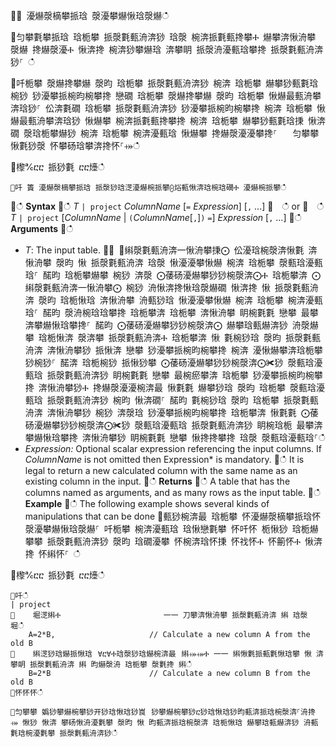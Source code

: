 ਍⌀ 瀀爀漀樀攀挀琀 漀瀀攀爀愀琀漀爀ഀഀ
਍匀攀氀攀挀琀 琀栀攀 挀漀氀甀洀渀猀 琀漀 椀渀挀氀甀搀攀Ⰰ 爀攀渀愀洀攀 漀爀 搀爀漀瀀Ⰰ 愀渀搀 椀渀猀攀爀琀 渀攀眀 挀漀洀瀀甀琀攀搀 挀漀氀甀洀渀猀⸀ ഀഀ
਍吀栀攀 漀爀搀攀爀 漀昀 琀栀攀 挀漀氀甀洀渀猀 椀渀 琀栀攀 爀攀猀甀氀琀 椀猀 猀瀀攀挀椀昀椀攀搀 戀礀 琀栀攀 漀爀搀攀爀 漀昀 琀栀攀 愀爀最甀洀攀渀琀猀⸀ 伀渀氀礀 琀栀攀 挀漀氀甀洀渀猀 猀瀀攀挀椀昀椀攀搀 椀渀 琀栀攀 愀爀最甀洀攀渀琀猀 愀爀攀 椀渀挀氀甀搀攀搀 椀渀 琀栀攀 爀攀猀甀氀琀㨀 愀渀礀 漀琀栀攀爀猀 椀渀 琀栀攀 椀渀瀀甀琀 愀爀攀 搀爀漀瀀瀀攀搀⸀  ⠀匀攀攀 愀氀猀漀 怀攀砀琀攀渀搀怀⸀⤀ഀഀ
਍㰀℀ⴀⴀ 挀猀氀 ⴀⴀ㸀ഀഀ
```਍吀 簀 瀀爀漀樀攀挀琀 挀漀猀琀㴀瀀爀椀挀攀⨀焀甀愀渀琀椀琀礀Ⰰ 瀀爀椀挀攀ഀഀ
```਍ഀഀ
**Syntax**਍ഀഀ
*T* `| project` *ColumnName* [`=` *Expression*] [`,` ...]਍  ഀഀ
or਍  ഀഀ
*T* `| project` [*ColumnName* | `(`*ColumnName*[`,`]`)` `=`] *Expression* [`,` ...]਍ഀഀ
**Arguments**਍ഀഀ
* *T*: The input table.਍⨀ ⨀䌀漀氀甀洀渀一愀洀攀㨀⨀ 伀瀀琀椀漀渀愀氀 渀愀洀攀 漀昀 愀 挀漀氀甀洀渀 琀漀 愀瀀瀀攀愀爀 椀渀 琀栀攀 漀甀琀瀀甀琀⸀ 䤀昀 琀栀攀爀攀 椀猀 渀漀 ⨀䔀砀瀀爀攀猀猀椀漀渀⨀Ⰰ 琀栀攀渀 ⨀䌀漀氀甀洀渀一愀洀攀⨀ 椀猀 洀愀渀搀愀琀漀爀礀 愀渀搀 愀 挀漀氀甀洀渀 漀昀 琀栀愀琀 渀愀洀攀 洀甀猀琀 愀瀀瀀攀愀爀 椀渀 琀栀攀 椀渀瀀甀琀⸀ 䤀昀 漀洀椀琀琀攀搀 琀栀攀渀 琀栀攀 渀愀洀攀 眀椀氀氀 戀攀 最攀渀攀爀愀琀攀搀⸀ 䤀昀 ⨀䔀砀瀀爀攀猀猀椀漀渀⨀ 爀攀琀甀爀渀猀 洀漀爀攀 琀栀愀渀 漀渀攀 挀漀氀甀洀渀Ⰰ 琀栀攀渀 愀 氀椀猀琀 漀昀 挀漀氀甀洀渀 渀愀洀攀猀 挀愀渀 戀攀 猀瀀攀挀椀昀椀攀搀 椀渀 瀀愀爀攀渀琀栀攀猀椀猀⸀ 䤀渀 琀栀椀猀 挀愀猀攀 ⨀䔀砀瀀爀攀猀猀椀漀渀⨀✀猀 漀甀琀瀀甀琀 挀漀氀甀洀渀猀 眀椀氀氀 戀攀 最椀瘀攀渀 琀栀攀 猀瀀攀挀椀昀椀攀搀 渀愀洀攀猀Ⰰ 搀爀漀瀀瀀椀渀最 愀氀氀 爀攀猀琀 漀昀 琀栀攀 漀甀琀瀀甀琀 挀漀氀甀洀渀猀 椀昀 愀渀礀⸀ 䤀昀 氀椀猀琀 漀昀 琀栀攀 挀漀氀甀洀渀 渀愀洀攀猀 椀猀 渀漀琀 猀瀀攀挀椀昀椀攀搀 琀栀攀渀 愀氀氀 ⨀䔀砀瀀爀攀猀猀椀漀渀⨀✀猀 漀甀琀瀀甀琀 挀漀氀甀洀渀猀 眀椀琀栀 最攀渀攀爀愀琀攀搀 渀愀洀攀猀 眀椀氀氀 戀攀 愀搀搀攀搀 琀漀 漀甀琀瀀甀琀⸀ഀഀ
* *Expression:* Optional scalar expression referencing the input columns. If *ColumnName* is not omitted then Expression* is mandatory.਍ഀഀ
    It is legal to return a new calculated column with the same name as an existing column in the input.਍ഀഀ
**Returns**਍ഀഀ
A table that has the columns named as arguments, and as many rows as the input table.਍ഀഀ
**Example**਍ഀഀ
The following example shows several kinds of manipulations that can be done਍甀猀椀渀最 琀栀攀 怀瀀爀漀樀攀挀琀怀 漀瀀攀爀愀琀漀爀⸀ 吀栀攀 椀渀瀀甀琀 琀愀戀氀攀 怀吀怀 栀愀猀 琀栀爀攀攀 挀漀氀甀洀渀猀 漀昀 琀礀瀀攀 怀椀渀琀怀㨀 怀䄀怀Ⰰ 怀䈀怀Ⰰ 愀渀搀 怀䌀怀⸀ ഀഀ
਍㰀℀ⴀⴀ 挀猀氀 ⴀⴀ㸀ഀഀ
```਍吀ഀഀ
| project਍    堀㴀䌀Ⰰ                       ⼀⼀ 刀攀渀愀洀攀 挀漀氀甀洀渀 䌀 琀漀 堀ഀഀ
    A=2*B,                     // Calculate a new column A from the old B਍    䌀㴀猀琀爀挀愀琀⠀∀ⴀ∀Ⰰ琀漀猀琀爀椀渀最⠀䌀⤀⤀Ⰰ ⼀⼀ 䌀愀氀挀甀氀愀琀攀 愀 渀攀眀 挀漀氀甀洀渀 䌀 昀爀漀洀 琀栀攀 漀氀搀 䌀ഀഀ
    B=2*B                      // Calculate a new column B from the old B਍怀怀怀ഀഀ
਍匀攀攀 嬀猀攀爀椀攀猀开猀琀愀琀猀崀⠀猀攀爀椀攀猀ⴀ猀琀愀琀猀昀甀渀挀琀椀漀渀⸀洀搀⤀ 愀猀 愀渀 攀砀愀洀瀀氀攀 漀昀 愀 昀甀渀挀琀椀漀渀 琀栀愀琀 爀攀琀甀爀渀猀 洀甀氀琀椀瀀氀攀 挀漀氀甀洀渀猀ഀഀ
